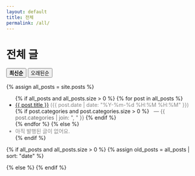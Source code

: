 ```yaml
---
layout: default
title: 전체
permalink: /all/
---
```


<h1>전체 글</h1>

<div class="sort-buttons" style="margin-bottom:1rem;">
  <button id="sort-new" style="font-weight:700;">최신순</button>
  <button id="sort-old">오래된순</button>
</div>

{% assign all_posts = site.posts %}

<!-- 최신순 (기본: site.posts는 보통 최신순 정렬) -->
<ul id="list-new">
  {% if all_posts and all_posts.size > 0 %}
    {% for post in all_posts %}
      <li>
        <a href="{{ post.url | relative_url }}">{{ post.title }}</a>
        <span style="color:#888;">({{ post.date | date: "%Y-%m-%d %H:%M %H:%M" }})</span>
        {% if post.categories and post.categories.size > 0 %}
          <span style="margin-left:.5rem; color:#666;">
            — {{ post.categories | join: ", " }}
          </span>
        {% endif %}
      </li>
    {% endfor %}
  {% else %}
    <li style="color:#888;">아직 발행된 글이 없어요.</li>
  {% endif %}
</ul>

<!-- 오래된순 (오름차순 정렬) -->
{% if all_posts and all_posts.size > 0 %}
  {% assign old_posts = all_posts | sort: "date" %}
  <ul id="list-old" style="display:none;">
    {% for post in old_posts %}
      <li>
        <a href="{{ post.url | relative_url }}">{{ post.title }}</a>
        <span style="color:#888;">({{ post.date | date: "%Y-%m-%d %H:%M %H:%M" }})</span>
        {% if post.categories and post.categories.size > 0 %}
          <span style="margin-left:.5rem; color:#666;">
            — {{ post.categories | join: ", " }}
          </span>
        {% endif %}
      </li>
    {% endfor %}
  </ul>
{% else %}
  <ul id="list-old" style="display:none;">
    <li style="color:#888;">아직 발행된 글이 없어요.</li>
  </ul>
{% endif %}

<script>
document.addEventListener("DOMContentLoaded", () => {
  const btnNew = document.getElementById("sort-new");
  const btnOld = document.getElementById("sort-old");
  const listNew = document.getElementById("list-new");
  const listOld = document.getElementById("list-old");

  btnNew.addEventListener("click", () => {
    listNew.style.display = "block";
    listOld.style.display = "none";
    btnNew.style.fontWeight = "700";
    btnOld.style.fontWeight = "400";
  });

  btnOld.addEventListener("click", () => {
    listNew.style.display = "none";
    listOld.style.display = "block";
    btnNew.style.fontWeight = "400";
    btnOld.style.fontWeight = "700";
  });
});
</script>
